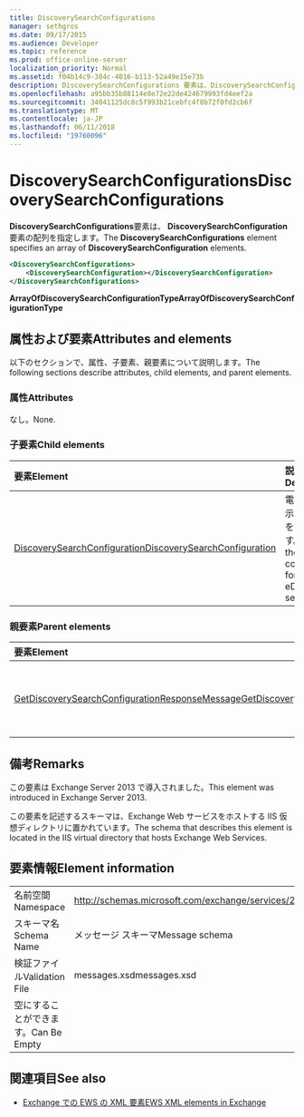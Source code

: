 ```yaml
---
title: DiscoverySearchConfigurations
manager: sethgros
ms.date: 09/17/2015
ms.audience: Developer
ms.topic: reference
ms.prod: office-online-server
localization_priority: Normal
ms.assetid: f04b14c9-384c-4016-b113-52a49e15e73b
description: DiscoverySearchConfigurations 要素は、DiscoverySearchConfiguration 要素の配列を指定します。
ms.openlocfilehash: a95bb35b88114e8e72e22de424679993fd4eef2a
ms.sourcegitcommit: 34041125dc8c5f993b21cebfc4f8b72f0fd2cb6f
ms.translationtype: MT
ms.contentlocale: ja-JP
ms.lasthandoff: 06/11/2018
ms.locfileid: "19760096"
---
```

# <a name="discoverysearchconfigurations"></a><span data-ttu-id="6587b-103">DiscoverySearchConfigurations</span><span class="sxs-lookup"><span data-stu-id="6587b-103">DiscoverySearchConfigurations</span></span>

<span data-ttu-id="6587b-104">**DiscoverySearchConfigurations**要素は、 **DiscoverySearchConfiguration**要素の配列を指定します。</span><span class="sxs-lookup"><span data-stu-id="6587b-104">The **DiscoverySearchConfigurations** element specifies an array of **DiscoverySearchConfiguration** elements.</span></span> 
  
```XML
<DiscoverySearchConfigurations>
    <DiscoverySearchConfiguration></DiscoverySearchConfiguration>
</DiscoverySearchConfigurations>
```

 <span data-ttu-id="6587b-105">**ArrayOfDiscoverySearchConfigurationType**</span><span class="sxs-lookup"><span data-stu-id="6587b-105">**ArrayOfDiscoverySearchConfigurationType**</span></span>
## <a name="attributes-and-elements"></a><span data-ttu-id="6587b-106">属性および要素</span><span class="sxs-lookup"><span data-stu-id="6587b-106">Attributes and elements</span></span>

<span data-ttu-id="6587b-107">以下のセクションで、属性、子要素、親要素について説明します。</span><span class="sxs-lookup"><span data-stu-id="6587b-107">The following sections describe attributes, child elements, and parent elements.</span></span>
  
### <a name="attributes"></a><span data-ttu-id="6587b-108">属性</span><span class="sxs-lookup"><span data-stu-id="6587b-108">Attributes</span></span>

<span data-ttu-id="6587b-109">なし。</span><span class="sxs-lookup"><span data-stu-id="6587b-109">None.</span></span>
  
### <a name="child-elements"></a><span data-ttu-id="6587b-110">子要素</span><span class="sxs-lookup"><span data-stu-id="6587b-110">Child elements</span></span>

|<span data-ttu-id="6587b-111">**要素**</span><span class="sxs-lookup"><span data-stu-id="6587b-111">**Element**</span></span>|<span data-ttu-id="6587b-112">**説明**</span><span class="sxs-lookup"><span data-stu-id="6587b-112">**Description**</span></span>|
|:-----|:-----|
|[<span data-ttu-id="6587b-113">DiscoverySearchConfiguration</span><span class="sxs-lookup"><span data-stu-id="6587b-113">DiscoverySearchConfiguration</span></span>](discoverysearchconfiguration.md) <br/> |<span data-ttu-id="6587b-114">電子的証拠開示検索の構成を指定します。</span><span class="sxs-lookup"><span data-stu-id="6587b-114">Specifies the configuration for eDiscovery search.</span></span>  <br/> |
   
### <a name="parent-elements"></a><span data-ttu-id="6587b-115">親要素</span><span class="sxs-lookup"><span data-stu-id="6587b-115">Parent elements</span></span>

|<span data-ttu-id="6587b-116">**要素**</span><span class="sxs-lookup"><span data-stu-id="6587b-116">**Element**</span></span>|<span data-ttu-id="6587b-117">**説明**</span><span class="sxs-lookup"><span data-stu-id="6587b-117">**Description**</span></span>|
|:-----|:-----|
|[<span data-ttu-id="6587b-118">GetDiscoverySearchConfigurationResponseMessage</span><span class="sxs-lookup"><span data-stu-id="6587b-118">GetDiscoverySearchConfigurationResponseMessage</span></span>](getdiscoverysearchconfigurationresponsemessage.md) <br/> |<span data-ttu-id="6587b-119">**GetDiscoverySearchConfiguration**要求の応答メッセージを指定します。</span><span class="sxs-lookup"><span data-stu-id="6587b-119">Specifies the response message for a **GetDiscoverySearchConfiguration** request.</span></span>  <br/> |
   
## <a name="remarks"></a><span data-ttu-id="6587b-120">備考</span><span class="sxs-lookup"><span data-stu-id="6587b-120">Remarks</span></span>

<span data-ttu-id="6587b-121">この要素は Exchange Server 2013 で導入されました。</span><span class="sxs-lookup"><span data-stu-id="6587b-121">This element was introduced in Exchange Server 2013.</span></span>
  
<span data-ttu-id="6587b-122">この要素を記述するスキーマは、Exchange Web サービスをホストする IIS 仮想ディレクトリに置かれています。</span><span class="sxs-lookup"><span data-stu-id="6587b-122">The schema that describes this element is located in the IIS virtual directory that hosts Exchange Web Services.</span></span>
  
## <a name="element-information"></a><span data-ttu-id="6587b-123">要素情報</span><span class="sxs-lookup"><span data-stu-id="6587b-123">Element information</span></span>

|||
|:-----|:-----|
|<span data-ttu-id="6587b-124">名前空間</span><span class="sxs-lookup"><span data-stu-id="6587b-124">Namespace</span></span>  <br/> |http://schemas.microsoft.com/exchange/services/2006/messages  <br/> |
|<span data-ttu-id="6587b-125">スキーマ名</span><span class="sxs-lookup"><span data-stu-id="6587b-125">Schema Name</span></span>  <br/> |<span data-ttu-id="6587b-126">メッセージ スキーマ</span><span class="sxs-lookup"><span data-stu-id="6587b-126">Message schema</span></span>  <br/> |
|<span data-ttu-id="6587b-127">検証ファイル</span><span class="sxs-lookup"><span data-stu-id="6587b-127">Validation File</span></span>  <br/> |<span data-ttu-id="6587b-128">messages.xsd</span><span class="sxs-lookup"><span data-stu-id="6587b-128">messages.xsd</span></span>  <br/> |
|<span data-ttu-id="6587b-129">空にすることができます。</span><span class="sxs-lookup"><span data-stu-id="6587b-129">Can Be Empty</span></span>  <br/> ||
   
## <a name="see-also"></a><span data-ttu-id="6587b-130">関連項目</span><span class="sxs-lookup"><span data-stu-id="6587b-130">See also</span></span>

- [<span data-ttu-id="6587b-131">Exchange での EWS の XML 要素</span><span class="sxs-lookup"><span data-stu-id="6587b-131">EWS XML elements in Exchange</span></span>](ews-xml-elements-in-exchange.md)

